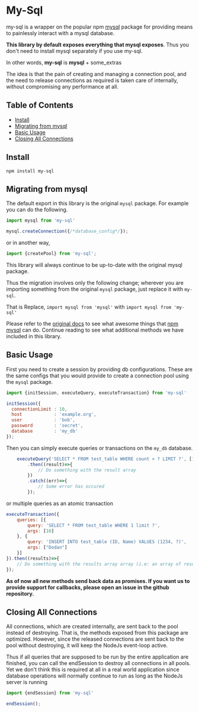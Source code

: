 # My-Sql

my-sql is a wrapper on the popular npm [mysql](https://www.npmjs.com/package/mysql) 
package for providing means to painlessly interact with a mysql database. 

**This library by default exposes everything that mysql exposes**. Thus you 
don't need to install mysql separately if you use my-sql.
 
 In other words, **my-sql** is **mysql** + some_extras

The idea is that the pain of creating and managing a connection pool, and
the need to release connections as required is taken care of internally, without
compromising any performance at all.

## Table of Contents

- [Install](#install)
- [Migrating from mysql](#migrating-from-mysql)
- [Basic Usage](#basic-usage)
- [Closing All Connections](#closing-all-connections)

## Install

```
npm install my-sql
```

## Migrating from mysql

The default export in this library is the original `mysql` package. For example you can
do the following.

```js
import mysql from 'my-sql'

mysql.createConnection({/*database_config*/});
```
    
or in another way,

```js
import {createPool} from 'my-sql';
```

This library will always continue to be up-to-date with the original mysql package.

Thus the migration involves only the following change; wherever you are importing
something from the original `mysql` package, just replace it with `my-sql`.
 
 That is Replace, `import mysql from 'mysql'` with `import mysql from 'my-sql'`
     
Please refer to the [original docs](https://www.npmjs.com/package/mysql) to see what 
awesome things that [npm mysql](https://www.npmjs.com/package/mysql) can do. 
Continue reading to see what additional methods we have included in this library. 

## Basic Usage

First you need to create a session by providing db configurations. These are the same
 configs that you would provide to create a connection pool using the `mysql` package.
  
```js
import {initSession, executeQuery, executeTransaction} from 'my-sql'

initSession({
  connectionLimit : 10,
  host            : 'example.org',
  user            : 'bob',
  password        : 'secret',
  database        : 'my_db'
});
```
    
Then you can simply execute queries or transactions on the `my_db` database. 

```js
    executeQuery('SELECT * FROM test_table WHERE count > ? LIMIT ?', [100, 10])
        .then((result)=>{
            // Do something with the result array  
        })
        .catch((err)=>{
            // Some error has occured
        });
```
    
or multiple queries as an atomic transaction

```js
executeTransaction({
    queries: [{
        query: 'SELECT * FROM test_table WHERE 1 limit ?',
        args: [10]
    }, {
        query: 'INSERT INTO test_table (ID, Name) VALUES (1234, ?)',
        args: ["Dodan"]
    }]
}).then((results)=>{
    // Do something with the results array array (i.e: an array of result arrays)  
});
```

**As of now all new methods send back data as promises. If you want us to provide support for
callbacks, please open an issue in the github repository.**

## Closing All Connections

All connections, which are created internally, are sent back to the pool instead of destroying. That is,
the methods exposed from this package are optimized. However, since the released
connections are sent back to the pool without destroying, it will keep the NodeJs
event-loop active. 

Thus if all queries that are supposed to be run by the entire application are finished,
you can call the endSession to destroy all connections in all pools. Yet we
don't think this is required at all in a real world application since database
operations will normally continue to run as long as the NodeJs server is
running

```js
import {endSession} from 'my-sql'

endSession();
```
